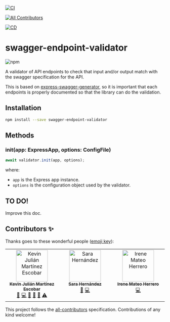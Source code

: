[![CI](https://github.com/guidesmiths/swagger-endpoint-validator/actions/workflows/ci.yml/badge.svg)](https://github.com/guidesmiths/swagger-endpoint-validator/actions/workflows/ci.yml)
<!-- ALL-CONTRIBUTORS-BADGE:START - Do not remove or modify this section -->
[![All Contributors](https://img.shields.io/badge/all_contributors-3-orange.svg?style=flat-square)](#contributors-)
<!-- ALL-CONTRIBUTORS-BADGE:END -->
[![CD](https://github.com/guidesmiths/swagger-endpoint-validator/actions/workflows/cd.yml/badge.svg)](https://github.com/guidesmiths/swagger-endpoint-validator/actions/workflows/cd.yml)

# swagger-endpoint-validator

![npm](https://img.shields.io/npm/v/swagger-endpoint-validator)

A validator of API endpoints to check that input and/or output match with the swagger specification for the API.

This is based on [express-swagger-generator](https://www.npmjs.com/package/express-swagger-generator), so it is important that each endpoints is properly documented so that the library can do the validation.

## Installation

```bash
npm install --save swagger-endpoint-validator
```

## Methods

### init(app: ExpressApp, options: ConfigFile)

```js
await validator.init(app, options);
```

where:

  - `app` is the Express app instance.
  - `options` is the configuration object used by the validator.

## TO DO!

Improve this doc.

## Contributors ✨

Thanks goes to these wonderful people ([emoji key](https://allcontributors.org/docs/en/emoji-key)):

<!-- ALL-CONTRIBUTORS-LIST:START - Do not remove or modify this section -->
<!-- prettier-ignore-start -->
<!-- markdownlint-disable -->
<table>
  <tbody>
    <tr>
      <td align="center" valign="top" width="14.28%"><a href="https://github.com/kevinccbsg"><img src="https://avatars.githubusercontent.com/u/12685053?v=4?s=100" width="100px;" alt="Kevin Julián Martínez Escobar"/><br /><sub><b>Kevin Julián Martínez Escobar</b></sub></a><br /><a href="https://github.com/onebeyond/swagger-endpoint-validator/issues?q=author%3Akevinccbsg" title="Bug reports">🐛</a> <a href="https://github.com/onebeyond/swagger-endpoint-validator/commits?author=kevinccbsg" title="Code">💻</a> <a href="https://github.com/onebeyond/swagger-endpoint-validator/commits?author=kevinccbsg" title="Documentation">📖</a> <a href="#ideas-kevinccbsg" title="Ideas, Planning, & Feedback">🤔</a> <a href="https://github.com/onebeyond/swagger-endpoint-validator/pulls?q=is%3Apr+reviewed-by%3Akevinccbsg" title="Reviewed Pull Requests">👀</a> <a href="https://github.com/onebeyond/swagger-endpoint-validator/commits?author=kevinccbsg" title="Tests">⚠️</a></td>
      <td align="center" valign="top" width="14.28%"><a href="https://github.com/LonelyPrincess"><img src="https://avatars.githubusercontent.com/u/17673317?v=4?s=100" width="100px;" alt="Sara Hernández"/><br /><sub><b>Sara Hernández</b></sub></a><br /><a href="https://github.com/onebeyond/swagger-endpoint-validator/issues?q=author%3ALonelyPrincess" title="Bug reports">🐛</a> <a href="https://github.com/onebeyond/swagger-endpoint-validator/commits?author=LonelyPrincess" title="Code">💻</a></td>
      <td align="center" valign="top" width="14.28%"><a href="https://www.linkedin.com/in/irenemateoh-fullstack/"><img src="https://avatars.githubusercontent.com/u/39806058?v=4?s=100" width="100px;" alt="Irene Mateo Herrero"/><br /><sub><b>Irene Mateo Herrero</b></sub></a><br /><a href="https://github.com/onebeyond/swagger-endpoint-validator/commits?author=irenemherrero" title="Code">💻</a></td>
    </tr>
  </tbody>
</table>

<!-- markdownlint-restore -->
<!-- prettier-ignore-end -->

<!-- ALL-CONTRIBUTORS-LIST:END -->

This project follows the [all-contributors](https://github.com/all-contributors/all-contributors) specification. Contributions of any kind welcome!